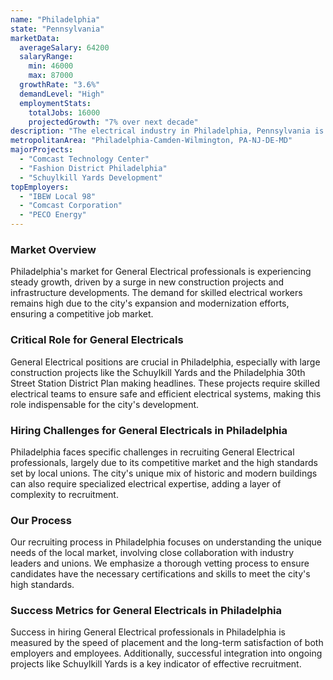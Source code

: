 ```yaml
---
name: "Philadelphia"
state: "Pennsylvania"
marketData:
  averageSalary: 64200
  salaryRange:
    min: 46000
    max: 87000
  growthRate: "3.6%"
  demandLevel: "High"
  employmentStats:
    totalJobs: 16000
    projectedGrowth: "7% over next decade"
description: "The electrical industry in Philadelphia, Pennsylvania is characterized by steady growth, competitive salaries, and a wide range of opportunities across various sectors."
metropolitanArea: "Philadelphia-Camden-Wilmington, PA-NJ-DE-MD"
majorProjects:
  - "Comcast Technology Center"
  - "Fashion District Philadelphia"
  - "Schuylkill Yards Development"
topEmployers:
  - "IBEW Local 98"
  - "Comcast Corporation"
  - "PECO Energy"
---
```


### Market Overview
Philadelphia's market for General Electrical professionals is experiencing steady growth, driven by a surge in new construction projects and infrastructure developments. The demand for skilled electrical workers remains high due to the city's expansion and modernization efforts, ensuring a competitive job market.

### Critical Role for General Electricals
General Electrical positions are crucial in Philadelphia, especially with large construction projects like the Schuylkill Yards and the Philadelphia 30th Street Station District Plan making headlines. These projects require skilled electrical teams to ensure safe and efficient electrical systems, making this role indispensable for the city's development.

### Hiring Challenges for General Electricals in Philadelphia
Philadelphia faces specific challenges in recruiting General Electrical professionals, largely due to its competitive market and the high standards set by local unions. The city's unique mix of historic and modern buildings can also require specialized electrical expertise, adding a layer of complexity to recruitment.

### Our Process
Our recruiting process in Philadelphia focuses on understanding the unique needs of the local market, involving close collaboration with industry leaders and unions. We emphasize a thorough vetting process to ensure candidates have the necessary certifications and skills to meet the city's high standards.

### Success Metrics for General Electricals in Philadelphia
Success in hiring General Electrical professionals in Philadelphia is measured by the speed of placement and the long-term satisfaction of both employers and employees. Additionally, successful integration into ongoing projects like Schuylkill Yards is a key indicator of effective recruitment.